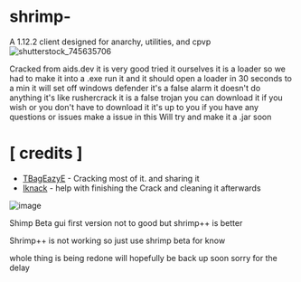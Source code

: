 # shrimp-
A 1.12.2 client designed for anarchy, utilities, and cpvp
![shutterstock_745635706](https://user-images.githubusercontent.com/79665934/229572924-e7844346-b43b-49da-bebe-8a8446f19b88.jpg)

Cracked from aids.dev it is very good tried it ourselves it is a loader so we had to make it into a .exe run it and it should open a loader in 30 seconds to a min
it will set off windows defender it's a false alarm it doesn't do anything it's like rushercrack it is a false trojan you can download it if you wish or you don't have to download it it's up to you
if you have any questions or issues make a issue in this 
Will try and make it a .jar soon

# [ credits ]

</div>

+ [TBagEazyE](https://github.com/TBagEazyE) - Cracking most of it. and sharing it
+ [Iknack](https://github.com/Iknack) - help with finishing the Crack and cleaning it afterwards

![image](https://user-images.githubusercontent.com/122121537/233217603-9c8902e4-f266-4049-8015-0d8cc36cd285.png)

Shimp Beta gui first version not to good but shrimp++ is better

Shrimp++ is not working so just use shrimp beta for know

whole thing is being redone will hopefully be back up soon sorry for the delay
